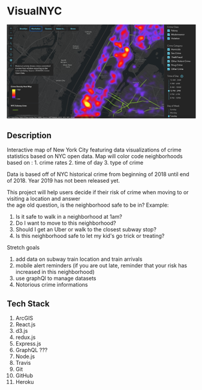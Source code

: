 # VisualNYC

![Map displaying criminal activity in 2018 on Tuesdays between 12 and 2 p.m.](./VisualNYC.png)

## Description

Interactive map of New York City featuring data visualizations of crime statistics based on NYC open data.
Map will color code neighborhoods based on : 1. crime rates 2. time of day 3. type of crime

Data is based off of NYC historical crime from beginning of 2018 until end of 2018. Year 2019 has not been released yet.

This project will help users decide if their risk of crime when moving to or visiting a location and answer  
 the age old question, is the neighborhood safe to be in? Example:

1.  Is it safe to walk in a neighborhood at 1am?
2.  Do I want to move to this neighborhood?
3.  Should I get an Uber or walk to the closest subway stop?
4.  Is this neighborhood safe to let my kid's go trick or treating?

Stretch goals

1.  add data on subway train location and train arrivals
2.  mobile alert reminders (if you are out late, reminder that your risk has increased in this neighborhood)
3.  use graphQl to manage datasets
4.  Notorious crime informations

## Tech Stack

1.  ArcGIS
2.  React.js
3.  d3.js
4.  redux.js
5.  Express.js
6.  GraphQL ???
7.  Node.js
8.  Travis
9.  Git
10. GitHub
11. Heroku
